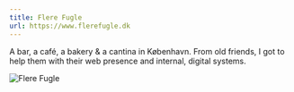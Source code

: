 ```yaml
---
title: Flere Fugle
url: https://www.flerefugle.dk
---
```


A bar, a café, a bakery & a cantina in København. From old friends, I got to help them with their web presence and internal, digital systems.

<img src="https://cdn.sanity.io/images/uov2y1es/production/90caa05ec0d96cd4c1f678557531693236a09678-2000x1326.jpg?w=1080&fit=max&auto=format" alt="Flere Fugle">